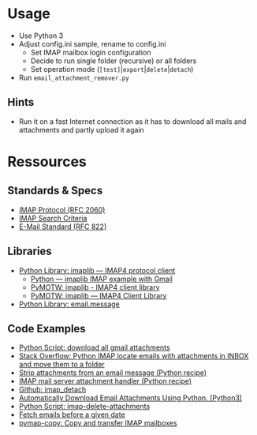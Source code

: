 # Usage

- Use Python 3
- Adjust config.ini sample, rename to config.ini
	- Set IMAP mailbox login configuration
	- Decide to run single folder (recursive) or all folders
	- Set operation mode (`[test]`|`export`|`delete`|`detach`)
- Run `email_attachment_remover.py`

## Hints

* Run it on a fast Internet connection as it has to download all mails and attachments and partly upload it again


# Ressources

## Standards & Specs
- [IMAP Protocol (RFC 2060)](https://tools.ietf.org/html/rfc2060.html)
- [IMAP Search Criteria](https://gist.github.com/martinrusev/6121028)
- [E-Mail Standard (RFC 822)](https://datatracker.ietf.org/doc/html/rfc822)

## Libraries
- [Python Library: imaplib — IMAP4 protocol client](https://docs.python.org/3.6/library/imaplib.html)
  - [Python — imaplib IMAP example with Gmail](https://yuji.wordpress.com/2011/06/22/python-imaplib-imap-example-with-gmail/)
  - [PyMOTW: imaplib - IMAP4 client library](https://pymotw.com/2/imaplib/)
  - [PyMOTW: imaplib — IMAP4 Client Library](https://pymotw.com/3/imaplib/)
- [Python Library: email.message](https://docs.python.org/3.6/library/email.message.html)

## Code Examples
- [Python Script: download all gmail attachments](https://gist.github.com/baali/2633554)
- [Stack Overflow: Python IMAP locate emails with attachments in INBOX and move them to a folder](http://stackoverflow.com/questions/32885661/python-imap-locate-emails-with-attachments-in-inbox-and-move-them-to-a-folder)
- [Strip attachments from an email message (Python recipe)](http://code.activestate.com/recipes/302086-strip-attachments-from-an-email-message/)
- [IMAP mail server attachment handler (Python recipe)](http://code.activestate.com/recipes/498189-imap-mail-server-attachment-handler/)
- [Github: imap_detach](https://github.com/izderadicka/imap_detach/blob/master/src/imap_detach/mail_info.py)
- [Automatically Download Email Attachments Using Python. (Python3)](https://dev.to/shadow_b/download-email-attachments-using-python-3lji)
- [Python Script: imap-delete-attachments](https://github.com/caltabid/imap-delete-attachments)
- [Fetch emails before a given date](https://gist.github.com/zed/9336086)
- [pymap-copy: Copy and transfer IMAP mailboxes](https://github.com/Schluggi/pymap-copy/tree/master)
